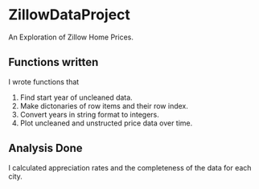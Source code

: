 # ZillowDataProject
An Exploration of Zillow Home Prices.

## Functions written 
I wrote functions that 
1) Find start year of uncleaned data. 
2) Make dictonaries of row items and their row index.
3) Convert years in string format to integers.
4) Plot uncleaned and unstructed price data over time.

## Analysis Done
I calculated appreciation rates and the completeness of the data for each city.


